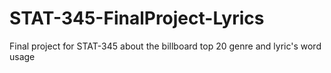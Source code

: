 # STAT-345-FinalProject-Lyrics
Final project for STAT-345 about the billboard top 20 genre and lyric's word usage
